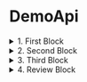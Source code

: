 # DemoApi
<details>
<summary>1. First Block</summary>
  
![image](https://user-images.githubusercontent.com/25688533/206120606-ae2fa3da-573a-4bf5-858b-b8ce942320d6.png)
  
</details>
<details>
<summary>2. Second Block</summary>
  
![image](https://user-images.githubusercontent.com/25688533/206121286-b4354071-d0da-45e2-97f8-338eb144ee2f.png)
  
</details>
<details>
<summary>3. Third Block</summary>
  
![image](https://user-images.githubusercontent.com/25688533/206122118-05f7f1af-cc52-4145-bef7-a0676b5690cc.png)
  
</details>
<details>
<summary>4. Review Block</summary>
  
![image](https://user-images.githubusercontent.com/25688533/206122750-328f1a7d-70c4-4cc4-8dd3-67bfca907977.png)
  
</details>

